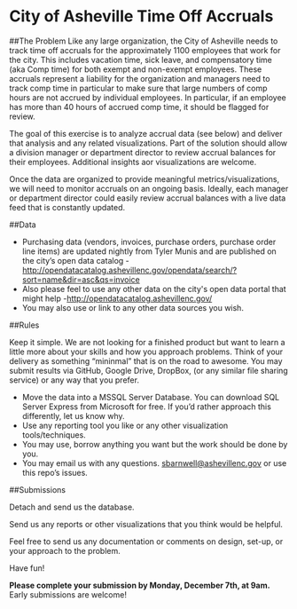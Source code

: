 City of Asheville Time Off Accruals
=====

##The Problem
Like any large organization, the City of Asheville  needs to track time off accruals for the approximately 1100 employees that work for the city. This includes vacation time, sick leave, and compensatory time (aka Comp time) for both exempt and non-exempt employees. These accruals represent a liability for the organization and managers need to track comp time in particular to make sure that large numbers of comp hours are not accrued by individual employees. In particular, if an employee has more than 40 hours of accrued comp time, it should be flagged for review.

The goal of this exercise is to analyze accrual data (see below) and deliver that analysis and any related visualizations. Part of the solution should allow a division manager or department director to review accrual balances for their employees. Additional insights aor visualizations are welcome.

Once the data are organized to provide meaningful metrics/visualizations, we will need to monitor accruals on an ongoing basis. Ideally, each manager or department director could easily review accrual balances with a live data feed that is constantly updated.

##Data

* Purchasing data (vendors, invoices, purchase orders, purchase order line items) are updated nightly from Tyler Munis and are published on the city’s open data catalog -  http://opendatacatalog.ashevillenc.gov/opendata/search/?sort=name&dir=asc&qs=invoice
* Also please feel to use any other data on the city's open data portal that might help -http://opendatacatalog.ashevillenc.gov/
* You may also use or link to any other data sources you wish.

##Rules

Keep it simple. We are not looking for a finished product but want to learn a little more about your skills and how you approach problems. Think of your delivery as something “mininmal” that is on the road to awesome. You may submit results via GitHub, Google Drive, DropBox, (or any similar file sharing service) or any way that you prefer.

* Move the data into a MSSQL Server Database. You can download SQL Server Express from Microsoft for free. If you’d rather approach this differently, let us know why.
* Use any reporting tool you like or any other visualization tools/techniques.
* You may use, borrow anything you want but the work should be done by you.
* You may email us with any questions. sbarnwell@ashevillenc.gov or use this repo’s issues.

##Submissions

Detach and send us the database.

Send us any reports or other visualizations that you think would be helpful.

Feel free to send us any documentation or comments on design, set-up, or your approach to the problem.

Have fun!

**Please complete your submission by Monday, December 7th, at 9am.** Early submissions are welcome!
